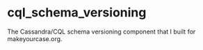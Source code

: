 cql_schema_versioning
=====================

The Cassandra/CQL schema versioning component that I built for makeyourcase.org.
